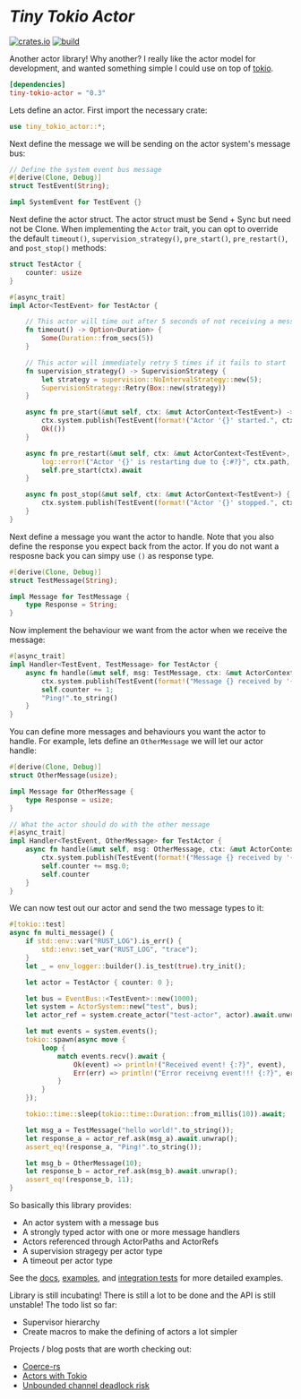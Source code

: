 # *Tiny Tokio Actor* #
[![crates.io](https://buildstats.info/crate/tiny-tokio-actor)](https://crates.io/crates/tiny-tokio-actor) [![build](https://github.com/fdeantoni/tiny-tokio-actor/actions/workflows/rust.yml/badge.svg)](https://github.com/fdeantoni/tiny-tokio-actor/actions/workflows/rust.yml)

Another actor library! Why another? I really like the actor model for development, and wanted something simple I could use on top of [tokio](https://github.com/tokio-rs/tokio).

```toml
[dependencies]
tiny-tokio-actor = "0.3"
```

Lets define an actor. First import the necessary crate:
```rust
use tiny_tokio_actor::*;
```

Next define the message we will be sending on the actor system's message bus:
```rust
// Define the system event bus message
#[derive(Clone, Debug)]
struct TestEvent(String);

impl SystemEvent for TestEvent {}
```

Next define the actor struct. The actor struct must be Send + Sync but need not
be Clone. When implementing the `Actor` trait, you can opt to override the default
`timeout()`, `supervision_strategy()`, `pre_start()`, `pre_restart()`, and
`post_stop()` methods:
```rust
struct TestActor {
    counter: usize
}

#[async_trait]
impl Actor<TestEvent> for TestActor {

    // This actor will time out after 5 seconds of not receiving a message
    fn timeout() -> Option<Duration> {
        Some(Duration::from_secs(5))
    }

    // This actor will immediately retry 5 times if it fails to start
    fn supervision_strategy() -> SupervisionStrategy {
        let strategy = supervision::NoIntervalStrategy::new(5);
        SupervisionStrategy::Retry(Box::new(strategy))
    }

    async fn pre_start(&mut self, ctx: &mut ActorContext<TestEvent>) -> Result<(), ActorError> {
        ctx.system.publish(TestEvent(format!("Actor '{}' started.", ctx.path)));
        Ok(())
    }

    async fn pre_restart(&mut self, ctx: &mut ActorContext<TestEvent>, error: Option<&ActorError>) -> Result<(), ActorError> {
        log::error!("Actor '{}' is restarting due to {:#?}", ctx.path, error);
        self.pre_start(ctx).await
    }

    async fn post_stop(&mut self, ctx: &mut ActorContext<TestEvent>) {
        ctx.system.publish(TestEvent(format!("Actor '{}' stopped.", ctx.path)));
    }
}
```

Next define a message you want the actor to handle. Note that you also define the
response you expect back from the actor. If you do not want a resposne back you can
simpy use `()` as response type.
```rust
#[derive(Clone, Debug)]
struct TestMessage(String);

impl Message for TestMessage {
    type Response = String;
}
```

Now implement the behaviour we want from the actor when we receive the message:
```rust
#[async_trait]
impl Handler<TestEvent, TestMessage> for TestActor {
    async fn handle(&mut self, msg: TestMessage, ctx: &mut ActorContext<TestEvent>) -> String {
        ctx.system.publish(TestEvent(format!("Message {} received by '{}'", &msg, ctx.path)));
        self.counter += 1;
        "Ping!".to_string()
    }
}
```

You can define more messages and behaviours you want the actor to handle. For example, lets
define an `OtherMessage` we will let our actor handle:
```rust
#[derive(Clone, Debug)]
struct OtherMessage(usize);

impl Message for OtherMessage {
    type Response = usize;
}

// What the actor should do with the other message
#[async_trait]
impl Handler<TestEvent, OtherMessage> for TestActor {
    async fn handle(&mut self, msg: OtherMessage, ctx: &mut ActorContext<TestEvent>) -> usize {
        ctx.system.publish(TestEvent(format!("Message {} received by '{}'", &msg, ctx.path)));
        self.counter += msg.0;
        self.counter
    }
}
```

We can now test out our actor and send the two message types to it:
```rust
#[tokio::test]
async fn multi_message() {
    if std::env::var("RUST_LOG").is_err() {
        std::env::set_var("RUST_LOG", "trace");
    }
    let _ = env_logger::builder().is_test(true).try_init();

    let actor = TestActor { counter: 0 };

    let bus = EventBus::<TestEvent>::new(1000);
    let system = ActorSystem::new("test", bus);
    let actor_ref = system.create_actor("test-actor", actor).await.unwrap();

    let mut events = system.events();
    tokio::spawn(async move {
        loop {
            match events.recv().await {
                Ok(event) => println!("Received event! {:?}", event),
                Err(err) => println!("Error receivng event!!! {:?}", err)
            }
        }
    });

    tokio::time::sleep(tokio::time::Duration::from_millis(10)).await;

    let msg_a = TestMessage("hello world!".to_string());
    let response_a = actor_ref.ask(msg_a).await.unwrap();
    assert_eq!(response_a, "Ping!".to_string());

    let msg_b = OtherMessage(10);
    let response_b = actor_ref.ask(msg_b).await.unwrap();
    assert_eq!(response_b, 11);
}
```

So basically this library provides:
* An actor system with a message bus
* A strongly typed actor with one or more message handlers
* Actors referenced through ActorPaths and ActorRefs
* A supervision stragegy per actor type
* A timeout per actor type

See the [docs](https://docs.rs/tiny-tokio-actor), [examples](https://github.com/fdeantoni/tiny-tokio-actor/tree/main/examples), and [integration tests](https://github.com/fdeantoni/tiny-tokio-actor/tree/main/tests) for more detailed examples.

Library is still incubating! There is still a lot to be done and the API is still unstable! The
todo list so far:
* Supervisor hierarchy
* Create macros to make the defining of actors a lot simpler

Projects / blog posts that are worth checking out:
* [Coerce-rs](https://github.com/LeonHartley/Coerce-rs)
* [Actors with Tokio](https://ryhl.io/blog/actors-with-tokio/)
* [Unbounded channel deadlock risk](https://www.reddit.com/r/rust/comments/ljx7mc/actors_with_tokio)
